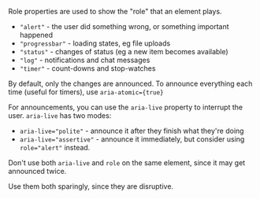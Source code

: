 Role properties are used to show the "role" that an element plays.

- `"alert"` - the user did something wrong, or something important happened
- `"progressbar"` - loading states, eg file uploads
- `"status"` - changes of status (eg a new item becomes available)
- `"log"` - notifications and chat messages
- `"timer"` - count-downs and stop-watches

By default, only the changes are announced. To announce everything each time (useful for timers), use `aria-atomic={true}`

For announcements, you can use the `aria-live` property to interrupt the user. `aria-live` has two modes:
- `aria-live="polite"` - announce it after they finish what they're doing
- `aria-live="assertive"` - announce it immediately, but consider using `role="alert"` instead.

Don't use both `aria-live` and `role` on the same element, since it may get announced twice.

Use them both sparingly, since they are disruptive.